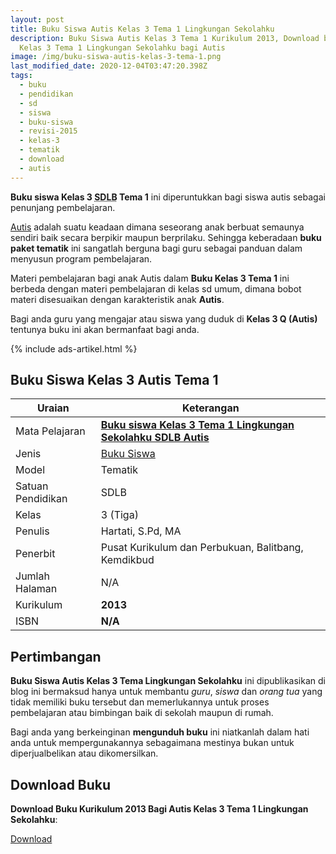 ```yaml
---
layout: post
title: Buku Siswa Autis Kelas 3 Tema 1 Lingkungan Sekolahku
description: Buku Siswa Autis Kelas 3 Tema 1 Kurikulum 2013, Download buku
  Kelas 3 Tema 1 Lingkungan Sekolahku bagi Autis
image: /img/buku-siswa-autis-kelas-3-tema-1.png
last_modified_date: 2020-12-04T03:47:20.398Z
tags:
  - buku
  - pendidikan
  - sd
  - siswa
  - buku-siswa
  - revisi-2015
  - kelas-3
  - tematik
  - download
  - autis
---
```


**Buku siswa Kelas 3 <abbr title="Sekolah Dasar Luar Biasa">SDLB</abbr> Tema 1** ini diperuntukkan bagi siswa autis sebagai penunjang pembelajaran.

[Autis](/teori/apa-itu-autisme) adalah suatu keadaan dimana seseorang anak berbuat semaunya sendiri baik secara berpikir maupun berprilaku. Sehingga keberadaan **buku paket tematik** ini sangatlah berguna bagi guru sebagai panduan dalam menyusun program pembelajaran.

Materi pembelajaran bagi anak Autis dalam **Buku Kelas 3 Tema 1** ini berbeda dengan materi pembelajaran di kelas sd umum, dimana bobot materi disesuaikan dengan karakteristik anak **Autis**.

Bagi anda guru yang mengajar atau siswa yang duduk di **Kelas 3 Q (Autis)** tentunya buku ini akan bermanfaat bagi anda.

{% include ads-artikel.html %}

## Buku Siswa Kelas 3 Autis Tema 1 
|Uraian|Keterangan|
| --- | --- |
|Mata Pelajaran|<a href="/bse/buku-siswa-autis-kelas-3-tema-1" title="Buku siswa Kelas 3 Tema 1 Lingkungan Sekolahku SDLB Autis"><strong>Buku siswa Kelas 3 Tema 1 Lingkungan Sekolahku SDLB Autis</strong></a>|
|Jenis|<a href="/bse" title="Buku Siswa" target="_blank">Buku Siswa</a>|
|Model|Tematik|
|Satuan Pendidikan|SDLB|
|Kelas|3 (Tiga)|
|Penulis|Hartati, S.Pd, MA|
|Penerbit|Pusat Kurikulum dan Perbukuan, Balitbang, Kemdikbud|
|Jumlah Halaman|N/A|
|Kurikulum|<strong>2013</strong>|
|ISBN|<strong>N/A</strong>|

## Pertimbangan
**Buku Siswa Autis Kelas 3 Tema Lingkungan Sekolahku** ini dipublikasikan di blog ini bermaksud hanya untuk membantu _guru_, _siswa_ dan _orang tua_ yang tidak memiliki buku tersebut dan memerlukannya untuk proses pembelajaran atau bimbingan baik di sekolah maupun di rumah.

Bagi anda yang berkeinginan <b>mengunduh buku</b> ini niatkanlah dalam hati anda untuk mempergunakannya sebagaimana mestinya bukan untuk diperjualbelikan atau dikomersilkan.
  
## Download Buku
**Download Buku Kurikulum 2013 Bagi Autis Kelas 3 Tema 1 Lingkungan Sekolahku**:
<p class="center"><a class="button download" href="https://docs.google.com/uc?export=download&id=1AXoxI-1_-PdoeeTttfiIbIsYA09FiT-K" rel="nofollow" target="_blank" title="Download Buku Siswa Autis Kelas 3 Tema Lingkungan Sekolahku">Download</a></p>
